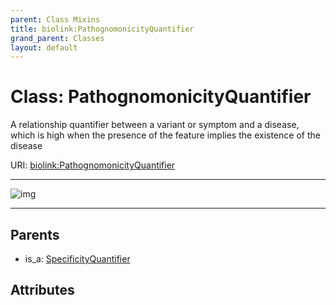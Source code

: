 ```yaml
---
parent: Class Mixins
title: biolink:PathognomonicityQuantifier
grand_parent: Classes
layout: default
---
```


# Class: PathognomonicityQuantifier


A relationship quantifier between a variant or symptom and a disease, which is high when the presence of the feature implies the existence of the disease

URI: [biolink:PathognomonicityQuantifier](https://w3id.org/biolink/vocab/PathognomonicityQuantifier)


---

![img](http://yuml.me/diagram/nofunky;dir:TB/class/[SpecificityQuantifier],[SpecificityQuantifier]%5E-[PathognomonicityQuantifier])

---


## Parents

 *  is_a: [SpecificityQuantifier](SpecificityQuantifier.md)

## Attributes

